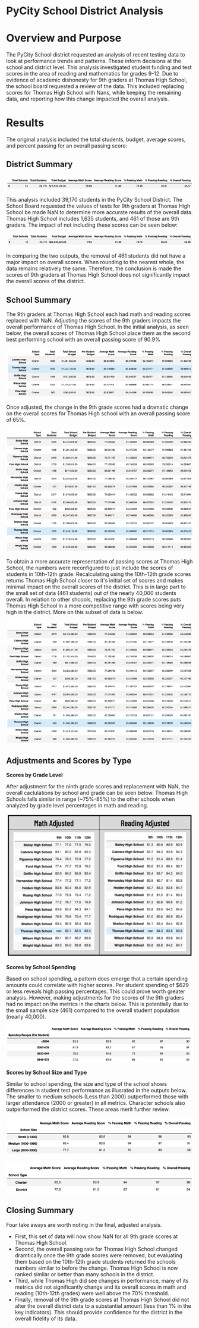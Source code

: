 # PyCity School District Analysis

# Overview and Purpose
The PyCity School district requested an analysis of recent testing data to look at performance trends and patterns. These inform decisions at the school and district level. This analysis investigated student funding and test scores in the area of reading and mathematics for grades 9-12. Due to evidence of academic dishonesty for 9th graders at Thomas High School, the school board requested a review of the data. This included replacing scores for Thomas High School with Nans, while keeping the remaining data, and reporting how this change impacted the overall analysis. 

# Results
The original analysis included the total students, budget, average scores, and percent passing for an overall passing score:

## District Summary ##
<p align="center">
<img src="https://github.com/teachjanderson/School_District_Analysis/blob/main/images/A_District%20Summary.png" />
  
This analysis included 39,170 students in the PyCity School District. The School Board requested the values of tests for 9th graders at Thomas High School be made NaN to determine more accurate results of the overall data. Thomas High School includes 1,635 students, and 461 of those are 9th graders. The impact of not including these scores can be seen below:

<p align="center">
<img src="https://github.com/teachjanderson/School_District_Analysis/blob/main/images/B_DistrictSummary.png" />

In comparing the two outputs, the removal of 461 students did not have a major impact on overall scores. When rounding to the nearest whole, the data remains relatively the same. Therefore, the conclusion is made the scores of 9th graders at Thomas High School does not significantly impact the overall scores of the district.
  
## School Summary ##
The 9th graders at Thomas High School each had math and reading scores replaced with NaN. Adjusting the scores of the 9th graders impacts the overall performance of Thomas High School. In the initial analysis, as seen below, the overall scores of Thomas High School place them as the second best performing school with an overall passing score of 90.9%
  
<p align="center">
<img src="https://github.com/teachjanderson/School_District_Analysis/blob/main/images/A_Adjust_PerSchool.png" />
  
Once adjusted, the change in the 9th grade scores had a dramatic change on the overall scores for Thomas High school with an overall passing score of 65%. 

<p align="center">
<img src="https://github.com/teachjanderson/School_District_Analysis/blob/main/images/A_PerSchool.png" />
  
To obtain a more accurate representation of passing scores at Thomas High School, the numbers were reconfigured to just include the scores of students in 10th-12th grade. Recalculating using the 10th-12th grade scores returns Thomas High School closer to it's initial set of scores and makes minimal impact on the overall scores of the district. This is in large part to the small set of data (461 students) out of the nearly 40,000 students overall. In relation to other shcools, replacing the 9th grade scores puts Thomas High School in a more competitive range with scores being very high in the district. More on this subset of data is below. 
  
  <p align="center">
<img src="https://github.com/teachjanderson/School_District_Analysis/blob/main/Adjust_PerSchool.png" />
  
## Adjustments and Scores by Type ##

**Scores by Grade Level**
    
After adjustment for the ninth grade scores and replacement with NaN, the overall caclulations by school and grade can be seen below. Thomas High Schools falls similar in range (~75%-85%) to the other schools when analyzed by grade level percentages in math and reading. 
  
<p align="center">
<img src="https://github.com/teachjanderson/School_District_Analysis/blob/main/images/Screen%20Shot%202022-04-23%20at%2010.02.51%20PM.png" width="600" />

**Scores by School Spending**
  
Based on school spending, a pattern does emerge that a certain spending amounts could correlate with higher scores. Per student spending of $629 or less reveals high passing percentages. This could prove worth greater analysis. However, making adjustments for the scores of the 9th graders had no impact on the metrics in the charts below. This is potentially due to the small sample size (461) compared to the overall student population (nearly 40,000). 
  
<p align="center">
<img src="https://github.com/teachjanderson/School_District_Analysis/blob/main/images/Money.png" />
    
**Scores by School Size and Type**
  
Similar to school spending, the size and type of the school shows differences in student test performance as illusrated in the outputs below. The smaller to medium schools (Less than 2000) outperformed those with larger attendance (2000 or greater) in all metrics. Character schools also outperformed the district scores. These areas merit further review. 
  
<p align="center">
<img src="https://github.com/teachjanderson/School_District_Analysis/blob/main/images/Size.png" />

<p align="center">
<img src="https://github.com/teachjanderson/School_District_Analysis/blob/main/images/Charter:Public.png" />
      
## Closing Summary ##
  
Four take aways are worth noting in the final, adjusted analysis. 
  - First, this set of data will now show NaN for all 9th grade scores at Thomas High School. 
  - Second, the overall passing rate for Thomas High School changed dramtically once the 9th grade scores were removed, but evaluating them based on the 10th-12th grade students returned the schools numbers similar to before the change. Thomas High School is now ranked similar or better than many schools in the district. 
  - Third, while Thomas High did see changes in performance, many of its metrics did not significantly change and its overall scores in math and reading (10th-12th grades) were well above the 70% threshold. 
  - Finally, removal of the 9th grade scores at Thomas High School did not alter the overall district data to a substantial amount (less than 1% in the key indicators). This should provide confidence for the district in the overall fidelity of its data. 
